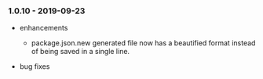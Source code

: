 ### 1.0.10 - 2019-09-23

* enhancements
  * package.json.new generated file now has a beautified format instead of being saved in a single line.

* bug fixes

